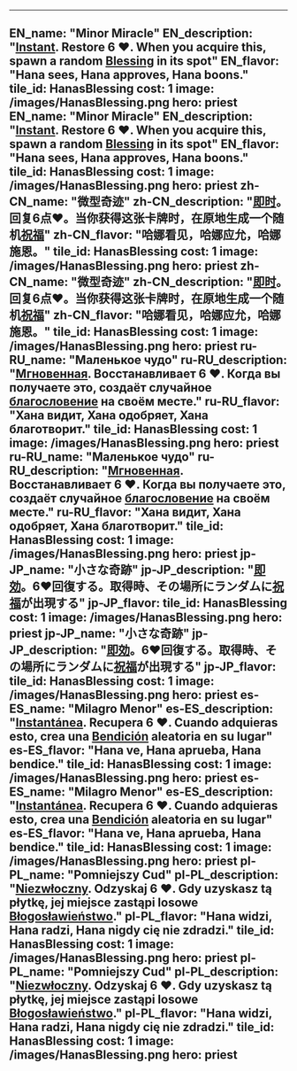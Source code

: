 ---

EN_name: "Minor Miracle"
EN_description: "<u><u>Instant</u></u>. Restore 6 ❤️. When you acquire this, spawn a random <u>Blessing</u> in its spot"
EN_flavor: "Hana sees, Hana approves, Hana boons."
tile_id: HanasBlessing
cost: 1
image: /images/HanasBlessing.png
hero: priest
EN_name: "Minor Miracle"
EN_description: "<u><u>Instant</u></u>. Restore 6 ❤️. When you acquire this, spawn a random <u>Blessing</u> in its spot"
EN_flavor: "Hana sees, Hana approves, Hana boons."
tile_id: HanasBlessing
cost: 1
image: /images/HanasBlessing.png
hero: priest
zh-CN_name: "微型奇迹"
zh-CN_description: "<u><u>即时</u></u>。回复6点❤️。当你获得这张卡牌时，在原地生成一个随机<u>祝福</u>"
zh-CN_flavor: "哈娜看见，哈娜应允，哈娜施恩。"
tile_id: HanasBlessing
cost: 1
image: /images/HanasBlessing.png
hero: priest
zh-CN_name: "微型奇迹"
zh-CN_description: "<u><u>即时</u></u>。回复6点❤️。当你获得这张卡牌时，在原地生成一个随机<u>祝福</u>"
zh-CN_flavor: "哈娜看见，哈娜应允，哈娜施恩。"
tile_id: HanasBlessing
cost: 1
image: /images/HanasBlessing.png
hero: priest
ru-RU_name: "Маленькое чудо"
ru-RU_description: "<u><u>Мгновенная</u></u>. Восстанавливает 6 ❤️. Когда вы получаете это, создаёт случайное <u>благословение</u> на своём месте."
ru-RU_flavor: "Хана видит, Хана одобряет, Хана благотворит."
tile_id: HanasBlessing
cost: 1
image: /images/HanasBlessing.png
hero: priest
ru-RU_name: "Маленькое чудо"
ru-RU_description: "<u><u>Мгновенная</u></u>. Восстанавливает 6 ❤️. Когда вы получаете это, создаёт случайное <u>благословение</u> на своём месте."
ru-RU_flavor: "Хана видит, Хана одобряет, Хана благотворит."
tile_id: HanasBlessing
cost: 1
image: /images/HanasBlessing.png
hero: priest
jp-JP_name: "小さな奇跡"
jp-JP_description: "<u><u>即効</u></u>。6❤️回復する。取得時、その場所にランダムに<u>祝福</u>が出現する"
jp-JP_flavor: 
tile_id: HanasBlessing
cost: 1
image: /images/HanasBlessing.png
hero: priest
jp-JP_name: "小さな奇跡"
jp-JP_description: "<u><u>即効</u></u>。6❤️回復する。取得時、その場所にランダムに<u>祝福</u>が出現する"
jp-JP_flavor: 
tile_id: HanasBlessing
cost: 1
image: /images/HanasBlessing.png
hero: priest
es-ES_name: "Milagro Menor"
es-ES_description: "<u><u>Instantánea</u></u>. Recupera 6 ❤️. Cuando adquieras esto, crea una <u>Bendición</u> aleatoria en su lugar"
es-ES_flavor: "Hana ve, Hana aprueba, Hana bendice."
tile_id: HanasBlessing
cost: 1
image: /images/HanasBlessing.png
hero: priest
es-ES_name: "Milagro Menor"
es-ES_description: "<u><u>Instantánea</u></u>. Recupera 6 ❤️. Cuando adquieras esto, crea una <u>Bendición</u> aleatoria en su lugar"
es-ES_flavor: "Hana ve, Hana aprueba, Hana bendice."
tile_id: HanasBlessing
cost: 1
image: /images/HanasBlessing.png
hero: priest
pl-PL_name: "Pomniejszy Cud"
pl-PL_description: "<u><u>Niezwłoczny</u></u>. Odzyskaj 6 ❤️. Gdy uzyskasz tą płytkę, jej miejsce zastąpi losowe <u>Błogosławieństwo</u>."
pl-PL_flavor: "Hana widzi, Hana radzi, Hana nigdy cię nie zdradzi."
tile_id: HanasBlessing
cost: 1
image: /images/HanasBlessing.png
hero: priest
pl-PL_name: "Pomniejszy Cud"
pl-PL_description: "<u><u>Niezwłoczny</u></u>. Odzyskaj 6 ❤️. Gdy uzyskasz tą płytkę, jej miejsce zastąpi losowe <u>Błogosławieństwo</u>."
pl-PL_flavor: "Hana widzi, Hana radzi, Hana nigdy cię nie zdradzi."
tile_id: HanasBlessing
cost: 1
image: /images/HanasBlessing.png
hero: priest
---